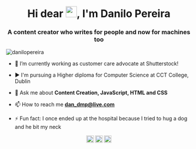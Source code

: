 <h1 align="center">Hi dear <img src="https://raw.githubusercontent.com/kaueMarques/kaueMarques/master/hi.gif" width="30px">, I'm Danilo Pereira</h1>
<h3 align="center">A content creator who writes for people and now for machines too </h3>
<p align="left"> <img src="https://komarev.com/ghpvc/?username=danilo-dmp" alt="danilopereira" /> </p>

- 🔭 I’m currently working as customer care advocate at Shutterstock!

- ▶️ I'm pursuing a Higher diploma for Computer Science at CCT College, Dublin

- 💬 Ask me about **Content Creation, JavaScript, HTML and CSS**

- 📫 How to reach me **dan_dmp@live.com**

- ⚡ Fun fact: I once ended up at the hospital because I tried to hug a dog and he bit my neck


<p align="center">
<a href="https://linkedin.com/in/danilo-de-melo-pereira" target="blank"><img align="center" src="https://cdn.jsdelivr.net/npm/simple-icons@3.0.1/icons/linkedin.svg" alt="danilo" height="20" width="20" /></a>
<a href="https://fb.com/danilo.d.pereira" target="blank"><img align="center" src="https://cdn.jsdelivr.net/npm/simple-icons@3.0.1/icons/facebook.svg" alt="danilo" height="20" width="20" /></a>
<a href="https://instagram.com/daniloo.dmp" target="blank"><img align="center" src="https://cdn.jsdelivr.net/npm/simple-icons@3.0.1/icons/instagram.svg" alt="danilo" height="20" width="20" /></a>
</p>

<!--
**maykbrito/maykbrito** is a ✨ _special_ ✨ repository because its `README.md` (this file) appears on your GitHub profile.

Here are some ideas to get you started:

- 🔭 I’m currently working on ...
- 🌱 I’m currently learning ...
- 👯 I’m looking to collaborate on ...
- 🤔 I’m looking for help with ...
- 💬 Ask me about ...
- 📫 How to reach me: ...
- 😄 Pronouns: ...
- ⚡ Fun fact: ...
-->
